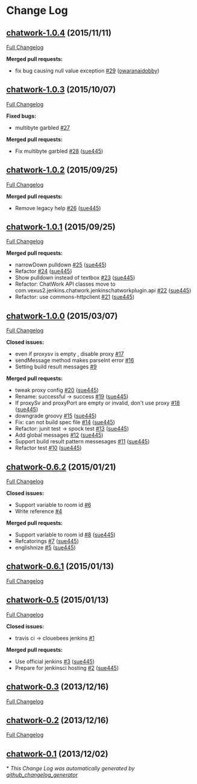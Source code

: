 # Change Log

## [chatwork-1.0.4](https://github.com/jenkinsci/chatwork-plugin/tree/chatwork-1.0.4) (2015/11/11)
[Full Changelog](https://github.com/jenkinsci/chatwork-plugin/compare/chatwork-1.0.3...chatwork-1.0.4)

**Merged pull requests:**

- fix bug causing null value exception [\#29](https://github.com/jenkinsci/chatwork-plugin/pull/29) ([owaranaidobby](https://github.com/owaranaidobby))

## [chatwork-1.0.3](https://github.com/jenkinsci/chatwork-plugin/tree/chatwork-1.0.3) (2015/10/07)
[Full Changelog](https://github.com/jenkinsci/chatwork-plugin/compare/chatwork-1.0.2...chatwork-1.0.3)

**Fixed bugs:**

- multibyte garbled [\#27](https://github.com/jenkinsci/chatwork-plugin/issues/27)

**Merged pull requests:**

- Fix multibyte garbled [\#28](https://github.com/jenkinsci/chatwork-plugin/pull/28) ([sue445](https://github.com/sue445))

## [chatwork-1.0.2](https://github.com/jenkinsci/chatwork-plugin/tree/chatwork-1.0.2) (2015/09/25)
[Full Changelog](https://github.com/jenkinsci/chatwork-plugin/compare/chatwork-1.0.1...chatwork-1.0.2)

**Merged pull requests:**

- Remove legacy help [\#26](https://github.com/jenkinsci/chatwork-plugin/pull/26) ([sue445](https://github.com/sue445))

## [chatwork-1.0.1](https://github.com/jenkinsci/chatwork-plugin/tree/chatwork-1.0.1) (2015/09/25)
[Full Changelog](https://github.com/jenkinsci/chatwork-plugin/compare/chatwork-1.0.0...chatwork-1.0.1)

**Merged pull requests:**

- narrowDown pulldown [\#25](https://github.com/jenkinsci/chatwork-plugin/pull/25) ([sue445](https://github.com/sue445))
- Refactor [\#24](https://github.com/jenkinsci/chatwork-plugin/pull/24) ([sue445](https://github.com/sue445))
- Show pulldown instead of textbox [\#23](https://github.com/jenkinsci/chatwork-plugin/pull/23) ([sue445](https://github.com/sue445))
- Refactor: ChatWork API classes move to com.vexus2.jenkins.chatwork.jenkinschatworkplugin.api [\#22](https://github.com/jenkinsci/chatwork-plugin/pull/22) ([sue445](https://github.com/sue445))
- Refactor: use commons-httpclient [\#21](https://github.com/jenkinsci/chatwork-plugin/pull/21) ([sue445](https://github.com/sue445))

## [chatwork-1.0.0](https://github.com/jenkinsci/chatwork-plugin/tree/chatwork-1.0.0) (2015/03/07)
[Full Changelog](https://github.com/jenkinsci/chatwork-plugin/compare/chatwork-0.6.2...chatwork-1.0.0)

**Closed issues:**

- even if proxysv is empty , disable proxy [\#17](https://github.com/jenkinsci/chatwork-plugin/issues/17)
- sendMessage method makes parseInt error [\#16](https://github.com/jenkinsci/chatwork-plugin/issues/16)
- Setting build result messages [\#9](https://github.com/jenkinsci/chatwork-plugin/issues/9)

**Merged pull requests:**

- tweak proxy config [\#20](https://github.com/jenkinsci/chatwork-plugin/pull/20) ([sue445](https://github.com/sue445))
- Rename: successful -\> success [\#19](https://github.com/jenkinsci/chatwork-plugin/pull/19) ([sue445](https://github.com/sue445))
- If proxySv and proxyPort are empty or invalid, don't use proxy [\#18](https://github.com/jenkinsci/chatwork-plugin/pull/18) ([sue445](https://github.com/sue445))
- downgrade groovy [\#15](https://github.com/jenkinsci/chatwork-plugin/pull/15) ([sue445](https://github.com/sue445))
- Fix: can not build spec file [\#14](https://github.com/jenkinsci/chatwork-plugin/pull/14) ([sue445](https://github.com/sue445))
- Refactor: junit test -\> spock test [\#13](https://github.com/jenkinsci/chatwork-plugin/pull/13) ([sue445](https://github.com/sue445))
- Add global messages [\#12](https://github.com/jenkinsci/chatwork-plugin/pull/12) ([sue445](https://github.com/sue445))
-  Support build result pattern messesages [\#11](https://github.com/jenkinsci/chatwork-plugin/pull/11) ([sue445](https://github.com/sue445))
- Refactor test [\#10](https://github.com/jenkinsci/chatwork-plugin/pull/10) ([sue445](https://github.com/sue445))

## [chatwork-0.6.2](https://github.com/jenkinsci/chatwork-plugin/tree/chatwork-0.6.2) (2015/01/21)
[Full Changelog](https://github.com/jenkinsci/chatwork-plugin/compare/chatwork-0.6.1...chatwork-0.6.2)

**Closed issues:**

- Support variable to room id [\#6](https://github.com/jenkinsci/chatwork-plugin/issues/6)
- Write reference [\#4](https://github.com/jenkinsci/chatwork-plugin/issues/4)

**Merged pull requests:**

- Support variable to room id  [\#8](https://github.com/jenkinsci/chatwork-plugin/pull/8) ([sue445](https://github.com/sue445))
- Refcatorings [\#7](https://github.com/jenkinsci/chatwork-plugin/pull/7) ([sue445](https://github.com/sue445))
- englishnize [\#5](https://github.com/jenkinsci/chatwork-plugin/pull/5) ([sue445](https://github.com/sue445))

## [chatwork-0.6.1](https://github.com/jenkinsci/chatwork-plugin/tree/chatwork-0.6.1) (2015/01/13)
[Full Changelog](https://github.com/jenkinsci/chatwork-plugin/compare/chatwork-0.5...chatwork-0.6.1)

## [chatwork-0.5](https://github.com/jenkinsci/chatwork-plugin/tree/chatwork-0.5) (2015/01/13)
[Full Changelog](https://github.com/jenkinsci/chatwork-plugin/compare/chatwork-0.3...chatwork-0.5)

**Closed issues:**

- travis ci -\> clouebees jenkins [\#1](https://github.com/jenkinsci/chatwork-plugin/issues/1)

**Merged pull requests:**

- Use official jenkins [\#3](https://github.com/jenkinsci/chatwork-plugin/pull/3) ([sue445](https://github.com/sue445))
- Prepare for jenkinsci hosting [\#2](https://github.com/jenkinsci/chatwork-plugin/pull/2) ([sue445](https://github.com/sue445))

## [chatwork-0.3](https://github.com/jenkinsci/chatwork-plugin/tree/chatwork-0.3) (2013/12/16)
[Full Changelog](https://github.com/jenkinsci/chatwork-plugin/compare/chatwork-0.2...chatwork-0.3)

## [chatwork-0.2](https://github.com/jenkinsci/chatwork-plugin/tree/chatwork-0.2) (2013/12/16)
[Full Changelog](https://github.com/jenkinsci/chatwork-plugin/compare/chatwork-0.1...chatwork-0.2)

## [chatwork-0.1](https://github.com/jenkinsci/chatwork-plugin/tree/chatwork-0.1) (2013/12/02)


\* *This Change Log was automatically generated by [github_changelog_generator](https://github.com/skywinder/Github-Changelog-Generator)*